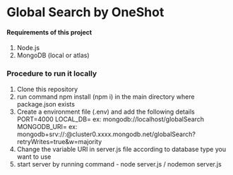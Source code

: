 # Global Search by OneShot

#### Requirements of this project

1. Node.js
2. MongoDB (local or atlas)

### Procedure to run it locally

1. Clone this repository
2. run command npm install (npm i) in the main directory where package.json exists
3. Create a environment file (.env) and add the following details
   PORT=4000
   LOCAL_DB=<connection URL for local mongoDB> ex: mongodb://localhost/globalSearch
   MONGODB_URI=<Connection URI for mongoDB Atlas> ex: mongodb+srv://<adminName>:<password>@cluster0.xxxx.mongodb.net/globalSearch?retryWrites=true&w=majority
4. Change the variable URI in server.js file according to database type you want to use
5. start server by running command - node server.js / nodemon server.js
